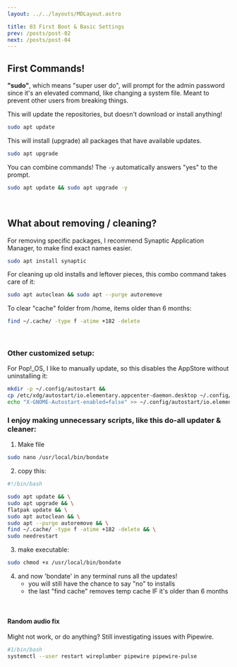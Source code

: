 ```yaml
---
layout: ../../layouts/MDLayout.astro

title: 03 First Boot & Basic Settings
prev: /posts/post-02
next: /posts/post-04
---
```



## First Commands!

**"sudo"**, which means "super user do", will prompt for the admin password since it's an elevated command, like changing a system file. Meant to prevent other users from breaking things.

This will update the repositories, but doesn't download or install anything!
```sh
sudo apt update
```

This will install (upgrade) all packages that have available updates.
```sh
sudo apt upgrade
```

You can combine commands! The `-y` automatically answers "yes" to the prompt.
```sh
sudo apt update && sudo apt upgrade -y
```
<br>

## What about removing / cleaning?
For removing specific packages, I recommend Synaptic Application Manager, to make find exact names easier.
```sh
sudo apt install synaptic
```
For cleaning up old installs and leftover pieces, this combo command takes care of it:
```sh
sudo apt autoclean && sudo apt --purge autoremove
```
To clear "cache" folder from /home, items older than 6 months:
```sh
find ~/.cache/ -type f -atime +182 -delete
```
<br>

### Other customized setup:

For Pop!_OS, I like to manually update, so this disables the AppStore without uninstalling it:
```sh
mkdir -p ~/.config/autostart &&
cp /etc/xdg/autostart/io.elementary.appcenter-daemon.desktop ~/.config/autostart/ &&
echo "X-GNOME-Autostart-enabled=false" >> ~/.config/autostart/io.elementary.appcenter-daemon.desktop
```

### I enjoy making unnecessary scripts, like this do-all updater & cleaner:
1. Make file
```sh
sudo nano /usr/local/bin/bondate
```
2. copy this:
```sh
#!/bin/bash

sudo apt update && \
sudo apt upgrade && \
flatpak update && \
sudo apt autoclean && \
sudo apt --purge autoremove && \
find ~/.cache/ -type f -atime +182 -delete && \
sudo needrestart
```
3. make executable:
```sh
sudo chmod +x /usr/local/bin/bondate
```
4. and now 'bondate' in any terminal runs all the updates!
    - you will still have the chance to say "no" to installs
    - the last "find cache" removes temp cache IF it's older than 6 months

<br>

#### Random audio fix
Might not work, or do anything? Still investigating issues with Pipewire.

```sh
#1/bin/bash
systemctl --user restart wireplumber pipewire pipewire-pulse
```

